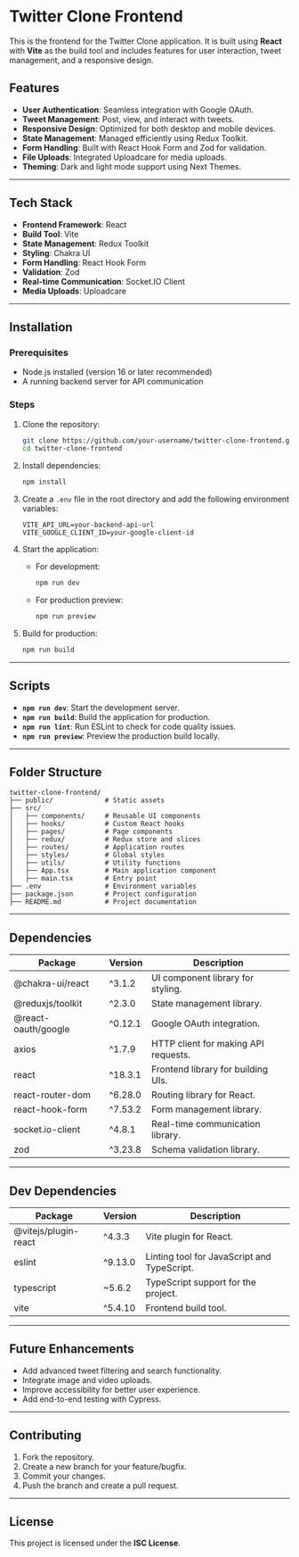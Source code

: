 # Twitter Clone Frontend

This is the frontend for the Twitter Clone application. It is built using **React** with **Vite** as the build tool and includes features for user interaction, tweet management, and a responsive design.

## Features

- **User Authentication**: Seamless integration with Google OAuth.
- **Tweet Management**: Post, view, and interact with tweets.
- **Responsive Design**: Optimized for both desktop and mobile devices.
- **State Management**: Managed efficiently using Redux Toolkit.
- **Form Handling**: Built with React Hook Form and Zod for validation.
- **File Uploads**: Integrated Uploadcare for media uploads.
- **Theming**: Dark and light mode support using Next Themes.

---

## Tech Stack

- **Frontend Framework**: React
- **Build Tool**: Vite
- **State Management**: Redux Toolkit
- **Styling**: Chakra UI
- **Form Handling**: React Hook Form
- **Validation**: Zod
- **Real-time Communication**: Socket.IO Client
- **Media Uploads**: Uploadcare

---

## Installation

### Prerequisites

- Node.js installed (version 16 or later recommended)
- A running backend server for API communication

### Steps

1. Clone the repository:
   ```bash
   git clone https://github.com/your-username/twitter-clone-frontend.git
   cd twitter-clone-frontend
   ```

2. Install dependencies:
   ```bash
   npm install
   ```

3. Create a `.env` file in the root directory and add the following environment variables:
   ```env
   VITE_API_URL=your-backend-api-url
   VITE_GOOGLE_CLIENT_ID=your-google-client-id
   ```

4. Start the application:
   - For development:
     ```bash
     npm run dev
     ```
   - For production preview:
     ```bash
     npm run preview
     ```

5. Build for production:
   ```bash
   npm run build
   ```

---

## Scripts

- **`npm run dev`**: Start the development server.
- **`npm run build`**: Build the application for production.
- **`npm run lint`**: Run ESLint to check for code quality issues.
- **`npm run preview`**: Preview the production build locally.

---

## Folder Structure

```
twitter-clone-frontend/
├── public/             # Static assets
├── src/
│   ├── components/     # Reusable UI components
│   ├── hooks/          # Custom React hooks
│   ├── pages/          # Page components
│   ├── redux/          # Redux store and slices
│   ├── routes/         # Application routes
│   ├── styles/         # Global styles
│   ├── utils/          # Utility functions
│   ├── App.tsx         # Main application component
│   ├── main.tsx        # Entry point
├── .env                # Environment variables
├── package.json        # Project configuration
├── README.md           # Project documentation
```

---

## Dependencies

| Package                | Version  | Description                                  |
|------------------------|----------|----------------------------------------------|
| @chakra-ui/react       | ^3.1.2   | UI component library for styling.            |
| @reduxjs/toolkit       | ^2.3.0   | State management library.                    |
| @react-oauth/google    | ^0.12.1  | Google OAuth integration.                    |
| axios                  | ^1.7.9   | HTTP client for making API requests.         |
| react                  | ^18.3.1  | Frontend library for building UIs.           |
| react-router-dom       | ^6.28.0  | Routing library for React.                   |
| react-hook-form        | ^7.53.2  | Form management library.                     |
| socket.io-client       | ^4.8.1   | Real-time communication library.             |
| zod                    | ^3.23.8  | Schema validation library.                   |

---

## Dev Dependencies

| Package                | Version  | Description                                  |
|------------------------|----------|----------------------------------------------|
| @vitejs/plugin-react   | ^4.3.3   | Vite plugin for React.                       |
| eslint                 | ^9.13.0  | Linting tool for JavaScript and TypeScript.  |
| typescript             | ~5.6.2   | TypeScript support for the project.          |
| vite                   | ^5.4.10  | Frontend build tool.                         |

---

## Future Enhancements

- Add advanced tweet filtering and search functionality.
- Integrate image and video uploads.
- Improve accessibility for better user experience.
- Add end-to-end testing with Cypress.

---

## Contributing

1. Fork the repository.
2. Create a new branch for your feature/bugfix.
3. Commit your changes.
4. Push the branch and create a pull request.

---

## License

This project is licensed under the **ISC License**.
